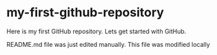 # my-first-github-repository
Here is my first GitHub repository. Lets get started with GitHub.

README.md file was just edited manually. This file was modified locally
